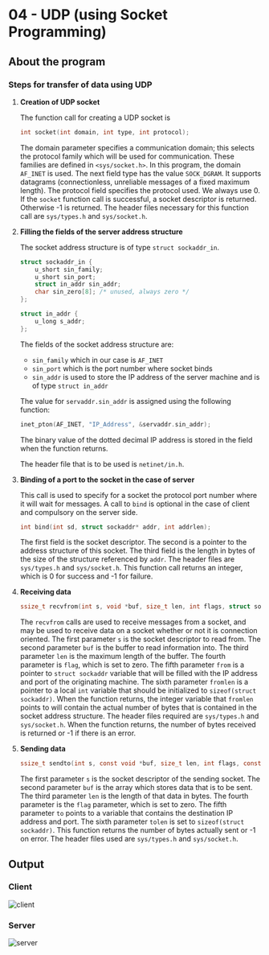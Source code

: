 # 04 - UDP (using Socket Programming)

## About the program

### Steps for transfer of data using UDP

1. **Creation of UDP socket**

   The function call for creating a UDP socket is
   
   ```c
   int socket(int domain, int type, int protocol);
   ```
   
   The domain parameter specifies a communication domain; this selects the protocol family which will be used for communication. These families are defined in `<sys/socket.h>`. In this program, the domain `AF_INET` is used. The next field type has the value `SOCK_DGRAM`. It supports datagrams (connectionless, unreliable messages of a fixed maximum length). The protocol field specifies the protocol used. We always use 0. If the `socket` function call is successful, a socket descriptor is returned. Otherwise -1 is returned. The header files necessary for this function call are `sys/types.h` and `sys/socket.h`.
   
2. **Filling the fields of the server address structure**

   The socket address structure is of type `struct sockaddr_in`.
   
   ```c
   struct sockaddr_in {
       u_short sin_family;
       u_short sin_port;
       struct in_addr sin_addr;
       char sin_zero[8]; /* unused, always zero */
   };
   
   struct in_addr {
       u_long s_addr;
   };
   ```
   
   The fields of the socket address structure are:
   - `sin_family` which in our case is `AF_INET`
   - `sin_port` which is the port number where socket binds
   - `sin_addr` is used to store the IP address of the server machine and is of type `struct in_addr`
   
   The value for `servaddr.sin_addr` is assigned using the following function:
   
   ```c
   inet_pton(AF_INET, "IP_Address", &servaddr.sin_addr);
   ```
   
   The binary value of the dotted decimal IP address is stored in the field when the function returns.
   
   The header file that is to be used is `netinet/in.h`.
   
3. **Binding of a port to the socket in the case of server**

   This call is used to specify for a socket the protocol port number where it will wait for messages. A call to `bind` is optional in the case of client and compulsory on the server side.
   
   ```c
   int bind(int sd, struct sockaddr* addr, int addrlen);
   ```
   
   The first field is the socket descriptor. The second is a pointer to the address structure of this socket. The third field is the length in bytes of the size of the structure referenced by `addr`. The header files are `sys/types.h` and `sys/socket.h`. This function call returns an integer, which is 0 for success and -1 for failure.
   
4. **Receiving data**

   ```c
   ssize_t recvfrom(int s, void *buf, size_t len, int flags, struct sockaddr *from, socklen_t *fromlen);
   ```
   
   The `recvfrom` calls are used to receive messages from a socket, and may be used to receive data on a socket whether or not it is connection oriented. The first parameter `s` is the socket descriptor to read from. The second parameter `buf` is the buffer to read information into. The third parameter `len` is the maximum length of the buffer. The fourth parameter is `flag`, which is set to zero. The fifth parameter `from` is a pointer to `struct sockaddr` variable that will be filled with the IP address and port of the originating machine. The sixth parameter `fromlen` is a pointer to a local `int` variable that should be initialized to `sizeof(struct sockaddr)`. When the function returns, the integer variable that `fromlen` points to will contain the actual number of bytes that is contained in the socket address structure. The header files required are `sys/types.h` and `sys/socket.h`. When the function returns, the number of bytes received is returned or -1 if there is an error.
   
5. **Sending data**

   ```c
   ssize_t sendto(int s, const void *buf, size_t len, int flags, const struct sockaddr *to, socklen_t tolen);
   ```
   
   The first parameter `s` is the socket descriptor of the sending socket. The second parameter `buf` is the array which stores data that is to be sent. The third parameter `len` is the length of that data in bytes. The fourth parameter is the `flag` parameter, which is set to zero. The fifth parameter `to` points to a variable that contains the destination IP address and port. The sixth parameter `tolen` is set to `sizeof(struct sockaddr)`. This function returns the number of bytes actually sent or -1 on error. The header files used are `sys/types.h` and `sys/socket.h`.

## Output

### Client

![client](https://github.com/blackpeps/networklab2024/assets/126700907/cd3950c2-208a-4531-b701-1ef5f0de14d7)

### Server


![server](https://github.com/blackpeps/networklab2024/assets/126700907/7c57c6be-2202-4e8c-be47-5098cb6e4df9)
